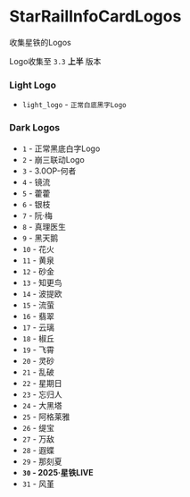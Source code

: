 # StarRailInfoCardLogos

收集星铁的Logos

Logo收集至 `3.3` **上半** 版本 

### Light Logo
- `light_logo` - `正常白底黑字Logo`

### Dark Logos
- `1` - 正常黑底白字Logo
- `2` - 崩三联动Logo
- `3` - 3.0OP-何者
- `4` - 镜流
- `5` - 藿藿
- `6` - 银枝
- `7` - 阮·梅
- `8` - 真理医生
- `9` - 黑天鹅
- `10` - 花火
- `11` - 黄泉
- `12` - 砂金
- `13` - 知更鸟
- `14` - 波提欧
- `15` - 流萤
- `16` - 翡翠
- `17` - 云璃
- `18` - 椒丘
- `19` - 飞霄
- `20` - 灵砂
- `21` - 乱破
- `22` - 星期日
- `23` - 忘归人
- `24` - 大黑塔
- `25` - 阿格莱雅
- `26` - 缇宝
- `27` - 万敌
- `28` - 遐蝶
- `29` - 那刻夏
- **`30` - 2025·星铁LIVE**
- `31` - 风堇